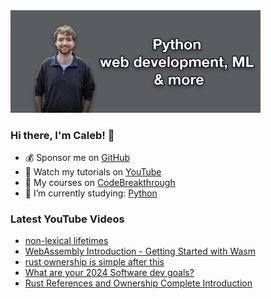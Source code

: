 <img src="github-cover-photo-my-face.jpg" width="400px" />

### Hi there, I'm Caleb! 🍛

- 💰 Sponsor me on [GitHub](https://github.com/sponsors/CalebCurry)
- 🎥 Watch my tutorials on [YouTube](https://www.youtube.com/calebthevideomaker2)
- 📗 My courses on [CodeBreakthrough](https://www.codebreakthrough.com)
- 🤔 I’m currently studying: [Python](https://www.youtube.com/watch?v=s3IvdkCq2_c&t=4254s)

### Latest YouTube Videos
<!-- YOUTUBE:START -->
- [non-lexical lifetimes](https://www.youtube.com/watch?v=Ediva78Zm9I)
- [WebAssembly Introduction - Getting Started with Wasm](https://www.youtube.com/watch?v=dqhJU772ckM)
- [rust ownership is simple after this](https://www.youtube.com/watch?v=jYqm4wMybbE)
- [What are your 2024 Software dev goals?](https://www.youtube.com/watch?v=Z3eXcZokZ8Y)
- [Rust References and Ownership Complete Introduction](https://www.youtube.com/watch?v=MW7nWpwbJSs)
<!-- YOUTUBE:END -->
